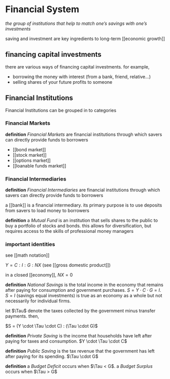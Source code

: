 # Financial System

_the group of institutions that help to match one’s savings with one’s investments_

saving and investment are key ingredients to long-term [[economic growth]]

## financing capital investments

there are various ways of financing capital investments. for example,

- borrowing the money with interest (from a bank, friend, relative...)
- selling shares of your future profits to someone

## Financial Institutions

Financial Institutions can be grouped in to categories

### Financial Markets

**definition** _Financial Markets_ are financial institutions through which savers can directly provide funds to borrowers

- [[bond market]]
- [[stock market]]
- [[options market]]
- [[loanable funds market]]

### Financial Intermediaries

**definition** _Financial Intermediaries_ are financial institutions through which savers can directly provide funds to borrowers

a [[bank]] is a financial intermediary. its primary purpose is to use deposits from savers to load money to borrowers

**definition** a _Mutual Fund_ is an institution that sells shares to the public to buy a portfolio of stocks and bonds. this allows for diversification, but requires access to the skills of professional money managers

### important identities

see [[math notation]]

$Y = C : I : G : NX$ (see [[gross domestic product]])

in a closed [[economy]], $NX = 0$

**definition** _National Savings_ is the total income in the economy that remains after paying for consumption and government purchases. $S = Y \cdot C \cdot G = I$. $S = I$ (savings equal investments) is true as an economy as a whole but not necessarily for individual firms.

let $\Tau$ denote the taxes collected by the government minus transfer payments. then,

$S = (Y \cdot \Tau \cdot C) : (\Tau \cdot G)$

**definition** _Private Saving_ is the income that households have left after paying for taxes and consumption. $Y \cdot \Tau \cdot C$

**definition** _Public Saving_ is the tax revenue that the government has left after paying for its spending. $\Tau \cdot G$

**definition** a _Budget Deficit_ occurs when $\Tau < G$. a _Budget Surplus_ occurs when $\Tau > G$
